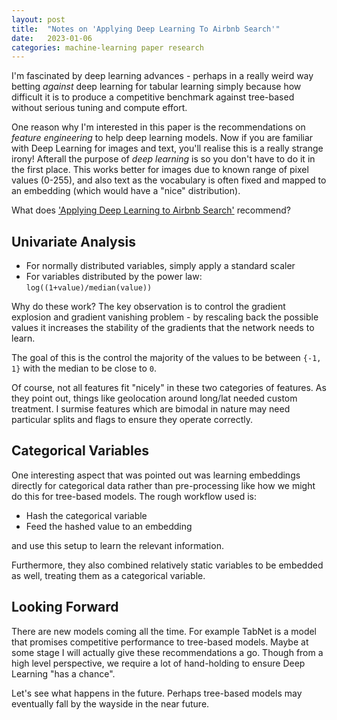```yaml
---
layout: post
title:  "Notes on 'Applying Deep Learning To Airbnb Search'"
date:   2023-01-06
categories: machine-learning paper research
---
```


I'm fascinated by deep learning advances - perhaps in a really weird way betting _against_ deep learning for tabular learning simply because how difficult it is to produce a competitive benchmark against tree-based without serious tuning and compute effort. 

One reason why I'm interested in this paper is the recommendations on _feature_ _engineering_ to help deep learning models. Now if you are familiar with Deep Learning for images and text, you'll realise this is a really strange irony! Afterall the purpose of _deep_ _learning_ is so you don't have to do it in the first place. This works better for images due to known range of pixel values (0-255), and also text as the vocabulary is often fixed and mapped to an embedding (which would have a "nice" distribution). 

What does ['Applying Deep Learning to Airbnb Search'](https://arxiv.org/abs/1810.09591) recommend? 

## Univariate Analysis

- For normally distributed variables, simply apply a standard scaler
- For variables distributed by the power law: `log((1+value)/median(value))`

Why do these work? The key observation is to control the gradient explosion and gradient vanishing problem - by rescaling back the possible values it increases the stability of the gradients that the network needs to learn. 

The goal of this is the control the majority of the values to be between `{-1, 1}` with the median to be close to `0`. 

Of course, not all features fit "nicely" in these two categories of features. As they point out, things like geolocation around long/lat needed custom treatment. I surmise features which are bimodal in nature may need particular splits and flags to ensure they operate correctly. 

## Categorical Variables

One interesting aspect that was pointed out was learning embeddings directly for categorical data rather than pre-processing like how we might do this for tree-based models. The rough workflow used is:

- Hash the categorical variable
- Feed the hashed value to an embedding

and use this setup to learn the relevant information. 

Furthermore, they also combined relatively static variables to be embedded as well, treating them as a categorical variable. 

## Looking Forward

There are new models coming all the time. For example TabNet is a model that promises competitive performance to tree-based models. Maybe at some stage I will actually give these recommendations a go. Though from a high level perspective, we require a lot of hand-holding to ensure Deep Learning "has a chance".

Let's see what happens in the future. Perhaps tree-based models may eventually fall by the wayside in the near future.
